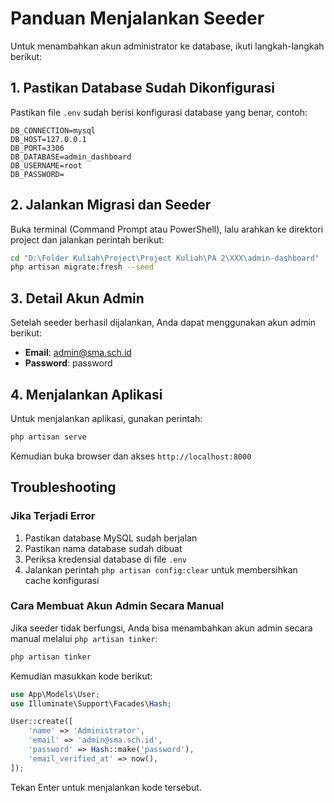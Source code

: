 # Panduan Menjalankan Seeder

Untuk menambahkan akun administrator ke database, ikuti langkah-langkah berikut:

## 1. Pastikan Database Sudah Dikonfigurasi

Pastikan file `.env` sudah berisi konfigurasi database yang benar, contoh:

```
DB_CONNECTION=mysql
DB_HOST=127.0.0.1
DB_PORT=3306
DB_DATABASE=admin_dashboard
DB_USERNAME=root
DB_PASSWORD=
```

## 2. Jalankan Migrasi dan Seeder

Buka terminal (Command Prompt atau PowerShell), lalu arahkan ke direktori project dan jalankan perintah berikut:

```bash
cd "D:\Folder Kuliah\Project\Project Kuliah\PA 2\XXX\admin-dashboard"
php artisan migrate:fresh --seed
```

## 3. Detail Akun Admin

Setelah seeder berhasil dijalankan, Anda dapat menggunakan akun admin berikut:

-   **Email**: admin@sma.sch.id
-   **Password**: password

## 4. Menjalankan Aplikasi

Untuk menjalankan aplikasi, gunakan perintah:

```bash
php artisan serve
```

Kemudian buka browser dan akses `http://localhost:8000`

## Troubleshooting

### Jika Terjadi Error

1. Pastikan database MySQL sudah berjalan
2. Pastikan nama database sudah dibuat
3. Periksa kredensial database di file `.env`
4. Jalankan perintah `php artisan config:clear` untuk membersihkan cache konfigurasi

### Cara Membuat Akun Admin Secara Manual

Jika seeder tidak berfungsi, Anda bisa menambahkan akun admin secara manual melalui `php artisan tinker`:

```bash
php artisan tinker
```

Kemudian masukkan kode berikut:

```php
use App\Models\User;
use Illuminate\Support\Facades\Hash;

User::create([
    'name' => 'Administrator',
    'email' => 'admin@sma.sch.id',
    'password' => Hash::make('password'),
    'email_verified_at' => now(),
]);
```

Tekan Enter untuk menjalankan kode tersebut.
